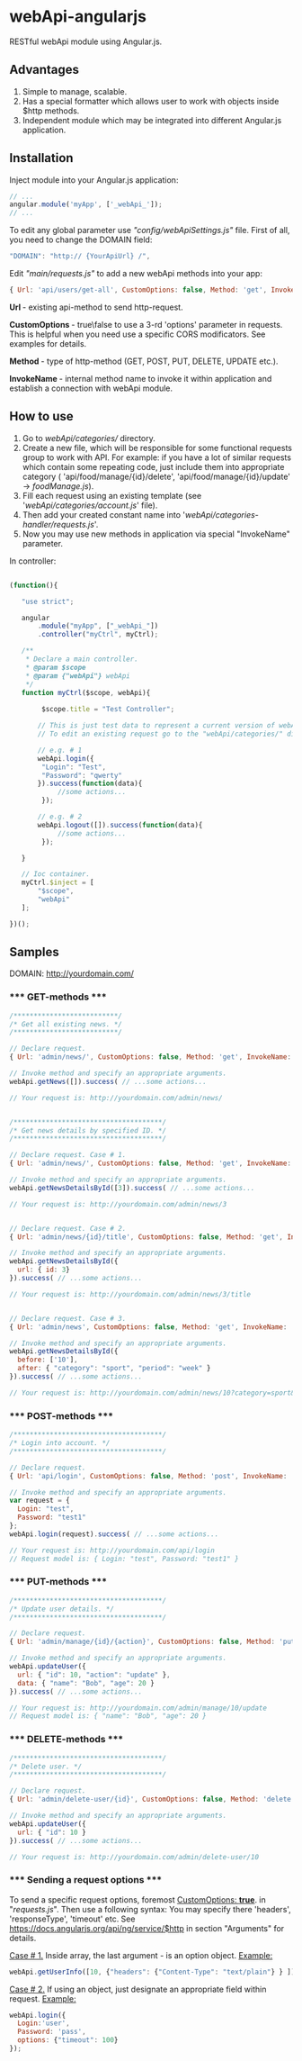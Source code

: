 # webApi-angularjs
RESTful webApi module using Angular.js.

## Advantages

<ol>
<li> Simple to manage, scalable. </li>
<li> Has a special formatter which allows user to work with objects inside $http methods. </li>
<li> Independent module which may be integrated into different Angular.js application. </li>
</ol>

## Installation

Inject module into your Angular.js application:

```javascript
// ...
angular.module('myApp', ['_webApi_']);
// ...
```

To edit any global parameter use *"config/webApiSettings.js"* file. First of all, you need to change the DOMAIN field:

```javascript
"DOMAIN": "http:// {YourApiUrl} /",
```

Edit *"main/requests.js"* to add a new webApi methods into your app:

```javascript
{ Url: 'api/users/get-all', CustomOptions: false, Method: 'get', InvokeName: 'getUsers' }
```

<b> Url </b> - existing api-method to send http-request.

<b> CustomOptions </b> - true\false to use a 3-rd 'options' parameter in requests. This is helpful when you need use a specific CORS modificators. See examples for details.

<b> Method </b> - type of http-method (GET, POST, PUT, DELETE, UPDATE etc.).

<b> InvokeName </b> - internal method name to invoke it within application and establish a connection with webApi module.

## How to use

1. Go to *webApi/categories/* directory.
2. Create a new file, which will be responsible for some functional requests group to work with API. For example: if you have a lot of similar requests which contain some repeating code, just include them into appropriate category ( 'api/food/manage/{id}/delete', 'api/food/manage/{id}/update' -> *foodManage.js*).
3. Fill each request using an existing template (see '*webApi/categories/account.js*' file).
4. Then add your created constant name into '*webApi/categories-handler/requests.js*'.
5. Now you may use new methods in application via special "InvokeName" parameter.

In controller:

```javascript

(function(){

   "use strict";

   angular
       .module("myApp", ["_webApi_"])
       .controller("myCtrl", myCtrl);

   /**
    * Declare a main controller.
    * @param $scope
    * @param {"webApi"} webApi
    */
   function myCtrl($scope, webApi){
   
        $scope.title = "Test Controller";

       // This is just test data to represent a current version of webApi library.
       // To edit an existing request go to the "webApi/categories/" directory.

       // e.g. # 1
       webApi.login({
        "Login": "Test",
        "Password": "qwerty"
       }).success(function(data){ 
            //some actions...  
        });

       // e.g. # 2
       webApi.logout([]).success(function(data){ 
            //some actions...  
        });

   }

   // Ioc container.
   myCtrl.$inject = [
       "$scope",
       "webApi"
   ];

})();

```

## Samples

DOMAIN: http://yourdomain.com/ 

### *** GET-methods ***

```javascript
/**************************/
/* Get all existing news. */
/**************************/

// Declare request.
{ Url: 'admin/news/', CustomOptions: false, Method: 'get', InvokeName: 'getNews' }

// Invoke method and specify an appropriate arguments.
webApi.getNews([]).success( // ...some actions...

// Your request is: http://yourdomain.com/admin/news/


/*************************************/
/* Get news details by specified ID. */
/*************************************/

// Declare request. Case # 1.
{ Url: 'admin/news/', CustomOptions: false, Method: 'get', InvokeName: 'getNewsDetailsById' }

// Invoke method and specify an appropriate arguments.
webApi.getNewsDetailsById([3]).success( // ...some actions...

// Your request is: http://yourdomain.com/admin/news/3


// Declare request. Case # 2.
{ Url: 'admin/news/{id}/title', CustomOptions: false, Method: 'get', InvokeName: 'getNewsDetailsById' }

// Invoke method and specify an appropriate arguments.
webApi.getNewsDetailsById({
  url: { id: 3}
}).success( // ...some actions...

// Your request is: http://yourdomain.com/admin/news/3/title


// Declare request. Case # 3.
{ Url: 'admin/news', CustomOptions: false, Method: 'get', InvokeName: 'getNewsDetailsById' }

// Invoke method and specify an appropriate arguments.
webApi.getNewsDetailsById({
  before: ['10'],
  after: { "category": "sport", "period": "week" }
}).success( // ...some actions...

// Your request is: http://yourdomain.com/admin/news/10?category=sport&period=week

```

### *** POST-methods ***

```javascript
/*************************************/
/* Login into account. */
/*************************************/

// Declare request.
{ Url: 'api/login', CustomOptions: false, Method: 'post', InvokeName: 'login' }

// Invoke method and specify an appropriate arguments.
var request = {
  Login: "test",
  Password: "test1"
};
webApi.login(request).success( // ...some actions...

// Your request is: http://yourdomain.com/api/login
// Request model is: { Login: "test", Password: "test1" }

```

### *** PUT-methods ***

```javascript
/*************************************/
/* Update user details. */
/*************************************/

// Declare request.
{ Url: 'admin/manage/{id}/{action}', CustomOptions: false, Method: 'put', InvokeName: 'updateUser' }

// Invoke method and specify an appropriate arguments.
webApi.updateUser({
  url: { "id": 10, "action": "update" },
  data: { "name": "Bob", "age": 20 }
}).success( // ...some actions...

// Your request is: http://yourdomain.com/admin/manage/10/update
// Request model is: { "name": "Bob", "age": 20 }

```

### *** DELETE-methods ***

```javascript
/*************************************/
/* Delete user. */
/*************************************/

// Declare request.
{ Url: 'admin/delete-user/{id}', CustomOptions: false, Method: 'delete', InvokeName: 'deleteUser' }

// Invoke method and specify an appropriate arguments.
webApi.updateUser({
  url: { "id": 10 }
}).success( // ...some actions...

// Your request is: http://yourdomain.com/admin/delete-user/10

```

### *** Sending a request options ***

To send a specific request options, foremost <u>CustomOptions: <b>true</b></u>. in "<i>requests.js</i>". Then use a following syntax:
You may specify there 'headers', 'responseType', 'timeout' etc. See https://docs.angularjs.org/api/ng/service/$http in section "Arguments" for details.

<u>Case # 1.</u>
Inside array, the last argument - is an option object. <u>Example:</u> 
```javascript
webApi.getUserInfo([10, {"headers": {"Content-Type": "text/plain"} } ]);

```

<u>Case # 2.</u>
If using an object, just designate an appropriate field within request. <u>Example:</u> 

```javascript
webApi.login({
  Login:'user',
  Password: 'pass',
  options: {"timeout": 100}
});
```
